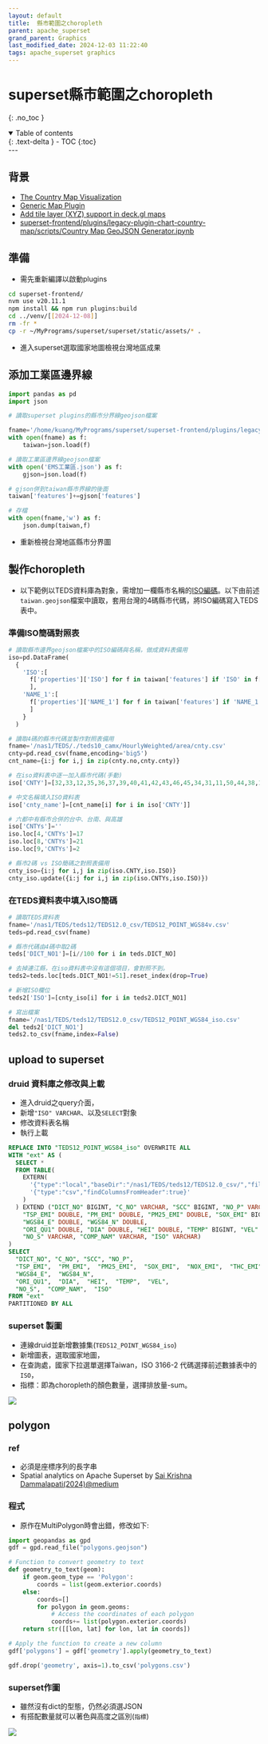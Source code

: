 ```yaml
---
layout: default
title:  縣市範圍之choropleth
parent: apache_superset
grand_parent: Graphics
last_modified_date: 2024-12-03 11:22:40
tags: apache_superset graphics
---
```


# superset縣市範圍之choropleth

{: .no_toc }

<details open markdown="block">
  <summary>
    Table of contents
  </summary>
  {: .text-delta }
- TOC
{:toc}
</details>
---

## 背景

- [The Country Map Visualization](https://superset.apache.org/docs/configuration/country-map-tools/)
- [Generic Map Plugin](https://github.com/apache/superset/discussions/21758)
- [Add tile layer (XYZ) support in deck.gl maps](https://github.com/apache/superset/discussions/27475)
- [superset-frontend/plugins/legacy-plugin-chart-country-map/scripts/Country Map GeoJSON Generator.ipynb](https://github.com/apache/superset/blob/master/superset-frontend/plugins/legacy-plugin-chart-country-map/scripts/Country%20Map%20GeoJSON%20Generator.ipynb)

## 準備

- 需先重新編譯以啟動plugins

```bash
cd superset-frontend/
nvm use v20.11.1
npm install && npm run plugins:build
cd ../venv/[[2024-12-08]]
rm -fr *
cp -r ~/MyPrograms/superset/superset/static/assets/* .
```

- 進入superset選取國家地圖檢視台灣地區成果

## 添加工業區邊界線

```python
import pandas as pd
import json

# 讀取superset plugins的縣市分界線geojson檔案

fname='/home/kuang/MyPrograms/superset/superset-frontend/plugins/legacy-plugin-chart-country-map/src/countries/taiwan.geojson'
with open(fname) as f:
    taiwan=json.load(f)

# 讀取工業區邊界線geojson檔案
with open('EMS工業區.json') as f:
    gjson=json.load(f)

# gjson併到taiwan縣市界線的後面
taiwan['features']+=gjson['features']

# 存檔
with open(fname,'w') as f:
    json.dump(taiwan,f)

```

- 重新檢視台灣地區縣市分界圖

## 製作choropleth

- 以下範例以TEDS資料庫為對象，需增加一欄縣市名稱的[ISO編碼](https://www.ip2location.com/free/iso3166-2)。以下由前述`taiwan.geojson`檔案中讀取，套用台灣的4碼縣市代碼，將ISO編碼寫入TEDS表中。

### 準備ISO簡碼對照表

```python
# 讀取縣市邊界geojson檔案中的ISO編碼與名稱，做成資料表備用
iso=pd.DataFrame(
  {
    'ISO':[
      f['properties']['ISO'] for f in taiwan['features'] if 'ISO' in f['properties']
      ],
    'NAME_1':[
      f['properties']['NAME_1'] for f in taiwan['features'] if 'NAME_1' in f['properties']
      ]
    }
  )

# 讀取4碼的縣市代碼並製作對照表備用
fname='/nas1/TEDS/./teds10_camx/HourlyWeighted/area/cnty.csv'
cnty=pd.read_csv(fname,encoding='big5')
cnt_name={i:j for i,j in zip(cnty.no,cnty.cnty)}

# 在iso資料表中逐一加入縣市代碼(手動)
iso['CNTY']=[32,33,12,35,36,37,39,40,41,42,43,46,45,34,31,11,50,44,38,1,22]

# 中文名稱填入ISO資料表
iso['cnty_name']=[cnt_name[i] for i in iso['CNTY']]

# 六都中有縣市合併的台中、台南、與高雄
iso['CNTYs']=''
iso.loc[4,'CNTYs']=17
iso.loc[8,'CNTYs']=21
iso.loc[9,'CNTYs']=2

# 縣市2碼 vs ISO簡碼之對照表備用
cnty_iso={i:j for i,j in zip(iso.CNTY,iso.ISO)}
cnty_iso.update({i:j for i,j in zip(iso.CNTYs,iso.ISO)})

```

### 在TEDS資料表中填入ISO簡碼

```python
# 讀取TEDS資料表
fname='/nas1/TEDS/teds12/TEDS12.0_csv/TEDS12_POINT_WGS84v.csv'
teds=pd.read_csv(fname)

# 縣市代碼由4碼中取2碼
teds['DICT_NO1']=[i//100 for i in teds.DICT_NO]

# 去掉連江縣，在iso資料表中沒有這個項目，會對照不到。
teds2=teds.loc[teds.DICT_NO1!=51].reset_index(drop=True)

# 新增ISO欄位
teds2['ISO']=[cnty_iso[i] for i in teds2.DICT_NO1]

# 寫出檔案
fname='/nas1/TEDS/teds12/TEDS12.0_csv/TEDS12_POINT_WGS84_iso.csv'
del teds2['DICT_NO1']
teds2.to_csv(fname,index=False)
```

## upload to superset

### druid 資料庫之修改與上載

- 進入druid之query介面，
- 新增`"ISO" VARCHAR`、以及`SELECT`對象
- 修改資料表名稱
- 執行上載

```sql
REPLACE INTO "TEDS12_POINT_WGS84_iso" OVERWRITE ALL
WITH "ext" AS (
  SELECT *
  FROM TABLE(
    EXTERN(
      '{"type":"local","baseDir":"/nas1/TEDS/teds12/TEDS12.0_csv/","filter":"TEDS12_POINT_WGS84_iso.csv"}',
      '{"type":"csv","findColumnsFromHeader":true}'
    )
  ) EXTEND ("DICT_NO" BIGINT, "C_NO" VARCHAR, "SCC" BIGINT, "NO_P" VARCHAR, 
    "TSP_EMI" DOUBLE, "PM_EMI" DOUBLE, "PM25_EMI" DOUBLE, "SOX_EMI" BIGINT, "NOX_EMI" DOUBLE, "THC_EMI" DOUBLE, "NMHC_EMI" DOUBLE, "CO_EMI" BIGINT, "PB_EMI" BIGINT, 
    "WGS84_E" DOUBLE, "WGS84_N" DOUBLE, 
    "ORI_QU1" DOUBLE, "DIA" DOUBLE, "HEI" DOUBLE, "TEMP" BIGINT, "VEL" DOUBLE, 
    "NO_S" VARCHAR, "COMP_NAM" VARCHAR, "ISO" VARCHAR)
)
SELECT
  "DICT_NO", "C_NO", "SCC", "NO_P",
  "TSP_EMI",  "PM_EMI",  "PM25_EMI",  "SOX_EMI",  "NOX_EMI",  "THC_EMI",  "NMHC_EMI", "CO_EMI",  "PB_EMI",
  "WGS84_E",  "WGS84_N",
  "ORI_QU1",  "DIA",  "HEI",  "TEMP",  "VEL",
  "NO_S",  "COMP_NAM",  "ISO"
FROM "ext"
PARTITIONED BY ALL
```

### superset 製圖

- 連線druid並新增數據集(`TEDS12_POINT_WGS84_iso`)
- 新增圖表，選取國家地圖，
- 在查詢處，國家下拉選單選擇Taiwan，ISO 3166-2 代碼選擇前述數據表中的`ISO`，
- 指標：即為choropleth的顏色數量，選擇排放量-sum。

![](2024-12-03-12-56-45.png)

## polygon

### ref

- 必須是座標序列的長字串
- Spatial analytics on Apache Superset by [Sai Krishna Dammalapati(2024)@medium](https://medium.com/@saikrishna_17904/spatial-analytics-on-apache-superset-fdbfb1ebdeb1)

### 程式

- 原作在MultiPolygon時會出錯，修改如下:

```python
import geopandas as gpd
gdf = gpd.read_file("polygons.geojson")

# Function to convert geometry to text
def geometry_to_text(geom):
    if geom.geom_type == 'Polygon':
        coords = list(geom.exterior.coords)
    else:
        coords=[]
        for polygon in geom.geoms:
            # Access the coordinates of each polygon
            coords+= list(polygon.exterior.coords)
    return str([[lon, lat] for lon, lat in coords])

# Apply the function to create a new column
gdf['polygons'] = gdf['geometry'].apply(geometry_to_text)

gdf.drop('geometry', axis=1).to_csv('polygons.csv')
```

### superset作圖

- 雖然沒有dict的型態，仍然必須選JSON
- 有搭配數量就可以著色與高度之區別(`指標`)

![](2024-12-03-17-04-10.png)